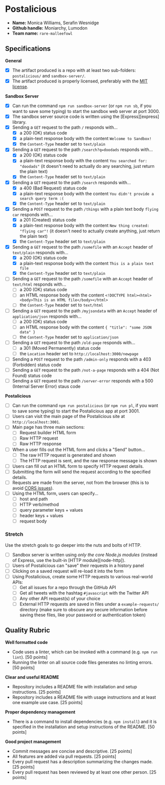 # Postalicious

- **Name:** Monica Williams, Serafin Wesnidge
- **Github handle:** Moniarchy, Lumodon
- **Team name:** `rare-malleefowl`

## Specifications

**General**

- [X] The artifact produced is a repo with at least two sub-folders: `postalicious/` and `sandbox-server/`.
- [X] The artifact produced is properly licensed, preferably with the [MIT license](https://opensource.org/licenses/MIT).

**Sandbox Server**

- [X] Can run the command `npm run sandbox-server` (or `npm run sb`, if you want to save some typing) to start the sandbox web server at port 3000.
- [X] The sandbox server source code is written using the [Express][express] library.
- [X] Sending a `GET` request to the path `/` responds with...
  - [X] a 200 (OK) status code
  - [X] a plain-text response body with the content `Welcome to Sandbox!`
  - [X] the `Content-Type` header set to `text/plain`
- [X] Sending a `GET` request to the path `/search?q=doodads` responds with...
  - [X] a 200 (OK) status code
  - [X] a plain-text response body with the content `You searched for: "doodads"` (it doesn't need to actually do any searching, just return the plain text)
  - [X] the `Content-Type` header set to `text/plain`
- [X] Sending a `GET` request to the path `/search` responds with...
  - [X] a 400 (Bad Request) status code
  - [X] a plain-text response body with the content `You didn't provide a search query term :(`
  - [X] the `Content-Type` header set to `text/plain`
- [X] Sending a `POST` request to the path `/things` with a plain text body `flying car` responds with...
  - [X] a 201 (Created) status code
  - [X] a plain-text response body with the content `New thing created: "flying car"!` (it doesn't need to actually create anything, just return the plain text)
  - [X] the `Content-Type` header set to `text/plain`
- [X] Sending a `GET` request to the path `/somefile` with an `Accept` header of `text/plain` responds with...
  - [X] a 200 (OK) status code
  - [X] a plain-text response body with the content `This is a plain text file`
  - [X] the `Content-Type` header set to `text/plain`
- [ ] Sending a `GET` request to the path `/somefile` with an `Accept` header of `text/html` responds with...
  - [ ] a 200 (OK) status code
  - [ ] an HTML response body with the content `<!DOCTYPE html><html><body>This is an HTML file</body></html>`
  - [ ] the `Content-Type` header set to `text/html`
- [ ] Sending a `GET` request to the path `/myjsondata` with an `Accept` header of `application/json` responds with...
  - [ ] a 200 (OK) status code
  - [ ] an HTML response body with the content `{ "title": "some JSON data" }`
  - [ ] the `Content-Type` header set to `application/json`
- [ ] Sending a `GET` request to the path `/old-page` responds with...
  - [ ] a 301 (Moved Permanently) status code
  - [ ] the `Location` header set to `http://localhost:3000/newpage`
- [ ] Sending a `POST` request to the path `/admin-only` responds with a 403 (Forbidden) status code
- [ ] Sending a `GET` request to the path `/not-a-page` responds with a 404 (Not Found) status code
- [ ] Sending a `GET` request to the path `/server-error` responds with a 500 (Internal Server Error) staus code

**Postalicious**

- [ ] Can run the command `npm run postalicious` (or `npm run pl`, if you want to save some typing) to start the Postalicious app at port 3001.
- [ ] Users can visit the main page of the Postalicious site at `http://localhost:3001`.
- [ ] Main page has three main sections:
  - [ ] Request builder HTML form
  - [ ] Raw HTTP request
  - [ ] Raw HTTP response
- [ ] When a user fills out the HTML form and clicks a "Send" button...
  - [ ] The raw HTTP request is generated and shown
  - [ ] The HTTP request is sent, and the raw response message is shown
- [ ] Users can fill out an HTML form to specify HTTP request details.
- [ ] Submitting the form will send the request according to the specified details.
- [ ] Requests are made from the server, not from the browser (this is to avoid [CORS issues](https://developer.mozilla.org/en-US/docs/Web/HTTP/Access_control_CORS)).
- [ ] Using the HTML form, users can specify...
  - [ ] host and path
  - [ ] HTTP verb/method
  - [ ] query parameter keys + values
  - [ ] header keys + values
  - [ ] request body

### Stretch

Use the stretch goals to go deeper into the nuts and bolts of HTTP.

- [ ] Sandbox server is written using _only the core Node.js modules_ (instead of Express, use the built-in [HTTP module][node-http]).
- [ ] Users of Postalicious can "save" their requests in a history panel
- [ ] Clicking on a saved request will re-load it into the form
- [ ] Using Postalicious, create some HTTP requests to various real-world APIs:
  - [ ] Get all issues for a repo through the GitHub API
  - [ ] Get all tweets with the hashtag `#javascript` with the Twitter API
  - [ ] Any other API request(s) of your choice
  - [ ] External HTTP requests are saved in files under a `example-requests/` directory (make sure to obscure any secure information before saving these files, like your password or authentication token)

## Quality Rubric

**Well formatted code**
- Code uses a linter, which can be invoked with a command (e.g. `npm run lint`). [50 points]
- Running the linter on all source code files generates no linting errors. [50 points]

**Clear and useful README**
- Repository includes a README file with installation and setup instructions. [25 points]
- Repository includes a README file with usage instructions and at least one example use case. [25 points]

**Proper dependency management**
- There is a command to install dependencies (e.g. `npm install`) and it is specified in the installation and setup instructions of the README. [50 points]

**Good project management**
- Commit messages are concise and descriptive. [25 points]
- All features are added via pull requests. [25 points]
- Every pull request has a description summarizing the changes made. [25 points]
- Every pull request has been reviewed by at least one other person. [25 points]